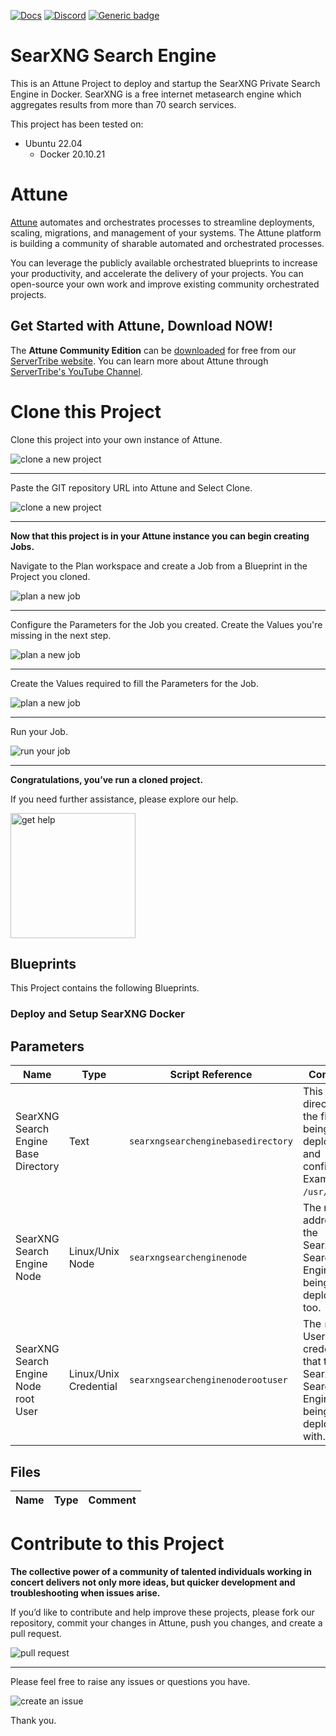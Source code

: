 
[![Docs](https://img.shields.io/badge/docs-latest-brightgreen.svg)](http://doc.servertribe.com)
[![Discord](https://img.shields.io/discord/844971127703994369)](http://discord.servertribe.com)
[![Generic badge](https://img.shields.io/badge/download-latest-brightgreen.svg)](https://www.servertribe.com/comunity-edition/)

# SearXNG Search Engine

This is an Attune Project to deploy and startup the SearXNG Private Search 
Engine in Docker. SearXNG is a free internet metasearch engine which 
aggregates results from more than 70 search services.

This project has been tested on: 

* Ubuntu 22.04
    * Docker 20.10.21





# Attune

[Attune](https://www.servertribe.com/)
automates and orchestrates processes to streamline deployments, scaling,
migrations, and management of your systems. The Attune platform is building a
community of sharable automated and orchestrated processes.

You can leverage the publicly available orchestrated blueprints to increase
your productivity, and accelerate the delivery of your projects. You can
open-source your own work and improve existing community orchestrated projects.

## Get Started with Attune, Download NOW!

The **Attune Community Edition** can be
[downloaded](https://www.servertribe.com/comunity-edition/)
for free from our
[ServerTribe website](https://www.servertribe.com/comunity-edition/).
You can learn more about Attune through
[ServerTribe's YouTube Channel](https://www.youtube.com/@servertribe).






# Clone this Project

Clone this project into your own instance of Attune.

<img src="https://www.servertribe.com/wp-content/uploads/2023/02/Attune-clone-new-project-01.png" alt="clone a new project" />

---

Paste the GIT repository URL into Attune and Select Clone.

<img src="https://www.servertribe.com/wp-content/uploads/2023/02/Attune-clone-new-project-02.png" alt="clone a new project" />

---

**Now that this project is in your Attune instance you can begin creating
Jobs.**

Navigate to the Plan workspace and create a Job from a Blueprint in the
Project you cloned.

<img src="https://www.servertribe.com/wp-content/uploads/2023/02/Attune-plan-new-job-11.png" alt="plan a new job" />

---

Configure the Parameters for the Job you created. Create the Values you're
missing in the next step.

<img src="https://www.servertribe.com/wp-content/uploads/2023/02/Attune-plan-new-job-12.png" alt="plan a new job" />

---

Create the Values required to fill the Parameters for the Job.

<img src="https://www.servertribe.com/wp-content/uploads/2023/02/Attune-plan-new-job-13.png" alt="plan a new job" />

---

Run your Job.

<img src="https://www.servertribe.com/wp-content/uploads/2023/02/Attune-run-job-01.png" alt="run your job" />

---

**Congratulations, you’ve run a cloned project.**

If you need further assistance, please explore our help.

<img width=200 src="https://www.servertribe.com/wp-content/uploads/2023/02/Attune-get-help-01.png" alt="get help" />





## Blueprints

This Project contains the following Blueprints.



### Deploy and Setup SearXNG Docker





## Parameters


| Name | Type | Script Reference | Comment |
| ---- | ---- | ---------------- | ------- |
| SearXNG Search Engine Base Directory | Text | `searxngsearchenginebasedirectory` | This is the directory for the files being deployed and configured. Example: `/usr/local/`. |
| SearXNG Search Engine Node | Linux/Unix Node | `searxngsearchenginenode` | The node address that the SearXNG Search Engine is being deployed too. |
| SearXNG Search Engine Node root User | Linux/Unix Credential | `searxngsearchenginenoderootuser` | The `root` User credentials that the SearXNG Search Engine is being deployed with. |




## Files


| Name | Type | Comment |
| ---- | ---- | ------- |





# Contribute to this Project

**The collective power of a community of talented individuals working in
concert delivers not only more ideas, but quicker development and
troubleshooting when issues arise.**

If you’d like to contribute and help improve these projects, please fork our
repository, commit your changes in Attune, push you changes, and create a
pull request.

<img src="https://www.servertribe.com/wp-content/uploads/2023/02/Attune-pull-request-01.png" alt="pull request" />

---

Please feel free to raise any issues or questions you have.

<img src="https://www.servertribe.com/wp-content/uploads/2023/02/Attune-get-help-02.png" alt="create an issue" />



Thank you.
